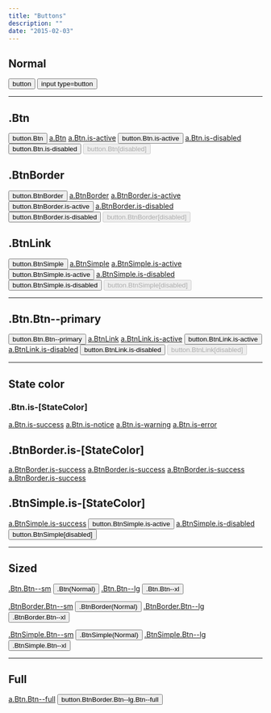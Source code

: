 ```yaml
---
title: "Buttons"
description: ""
date: "2015-02-03"
---
```


<div class="Container">
  <h2>Normal</h2>
  <p>
    <button>button</button>
    <input type="button" name="" value="input type=button">
  </p>

  <hr>

  <h2>.Btn</h2>

  <p>
    <button class="Btn">button.Btn</button>
    <a href="#" class="Btn">a.Btn</a>
    <a href="#" class="Btn is-active">a.Btn.is-active</a>
    <button class="Btn is-active">button.Btn.is-active</button>
    <a class="Btn is-disabled" href="#">a.Btn.is-disabled</a>
    <button class="Btn is-disabled">button.Btn.is-disabled</button>
    <button class="Btn" disabled>button.Btn[disabled]</button>
  </p>

  <h2>.BtnBorder</h2>

  <p>
    <button class="BtnBorder">button.BtnBorder</button>
    <a href="#" class="BtnBorder">a.BtnBorder</a>
    <a href="#" class="BtnBorder is-active">a.BtnBorder.is-active</a>
    <button class="BtnBorder is-active">button.BtnBorder.is-active</button>
    <a class="BtnBorder is-disabled" href="#">a.BtnBorder.is-disabled</a>
    <button class="BtnBorder is-disabled">button.BtnBorder.is-disabled</button>
    <button class="BtnBorder" disabled>button.BtnBorder[disabled]</button>
  </p>

  <h2>.BtnLink</h2>
  <p>
    <button class="BtnSimple">button.BtnSimple</button>
    <a href="#" class="BtnSimple">a.BtnSimple</a>
    <a href="#" class="BtnSimple is-active">a.BtnSimple.is-active</a>
    <button class="BtnSimple is-active">button.BtnSimple.is-active</button>
    <a class="BtnSimple is-disabled" href="#">a.BtnSimple.is-disabled</a>
    <button class="BtnSimple is-disabled">button.BtnSimple.is-disabled</button>
    <button class="BtnSimple" disabled>button.BtnSimple[disabled]</button>
  </p>

  <hr>

  <h2>.Btn.Btn--primary</h2>

  <p>
    <button class="Btn Btn--primary">button.Btn.Btn--primary</button>
    <a href="#" class="Btn Btn--primary">a.BtnLink</a>
    <a href="#" class="Btn Btn--primary is-active">a.BtnLink.is-active</a>
    <button class="Btn Btn--primary is-active">button.BtnLink.is-active</button>
    <a class="Btn Btn--primary is-disabled" href="#">a.BtnLink.is-disabled</a>
    <button class="Btn Btn--primary is-disabled">button.BtnLink.is-disabled</button>
    <button class="Btn Btn--primary" disabled>button.BtnLink[disabled]</button>
  </p>

  <hr>

  <h2>State color</h2>
  <h3>.Btn.is-[StateColor]</h3>
  <p>
    <a href="#" class="Btn is-success">a.Btn.is-success</a>
    <a href="#" class="Btn is-notice">a.Btn.is-notice</a>
    <a href="#" class="Btn is-warning">a.Btn.is-warning</a>
    <a href="#" class="Btn is-error">a.Btn.is-error</a>
  </p>


  <h2>.BtnBorder.is-[StateColor]</h2>
  <p>
    <a href="#" class="BtnBorder is-success">a.BtnBorder.is-success</a>
    <a href="#" class="BtnBorder is-notice">a.BtnBorder.is-success</a>
    <a href="#" class="BtnBorder is-warning">a.BtnBorder.is-success</a>
    <a href="#" class="BtnBorder is-error">a.BtnBorder.is-success</a>
  </p>

  <h2>.BtnSimple.is-[StateColor]</h2>
  <p>
    <a href="#" class="BtnSimple is-success">a.BtnSimple.is-success</a>
    <button class="BtnSimple is-notice">button.BtnSimple.is-active</button>
    <a class="BtnSimple is-warning" href="#">a.BtnSimple.is-disabled</a>
    <button class="BtnSimple is-error">button.BtnSimple[disabled]</button>
  </p>

  <hr>



  <h2>Sized</h2>

  <p>
    <a href="#" class="Btn Btn--sm">.Btn.Btn--sm</a>
    <button class="Btn">.Btn(Normal)</button>
    <a href="#" class="Btn Btn--lg">.Btn.Btn--lg</a>
    <button class="Btn Btn--xl">.Btn.Btn--xl</button>
  </p>
  <p>
    <a href="#" class="BtnBorder Btn--sm">.BtnBorder.Btn--sm</a>
    <button class="BtnBorder">.BtnBorder(Normal)</button>
    <a href="#" class="BtnBorder Btn--lg">.BtnBorder.Btn--lg</a>
    <button class="BtnBorder Btn--xl">.BtnBorder.Btn--xl</button>
  </p>
  <p>
    <a href="#" class="BtnSimple Btn--sm">.BtnSimple.Btn--sm</a>
    <button class="BtnSimple">.BtnSimple(Normal)</button>
    <a href="#" class="BtnSimple Btn--lg">.BtnSimple.Btn--lg</a>
    <button class="BtnSimple Btn--xl">.BtnSimple.Btn--xl</button>
  </p>

  <hr>

  <h2>Full</h2>

  <p>
    <a href="#" class="Btn Btn--full">a.Btn.Btn--full</a>
    <button href="#" class="BtnBorder Btn--full Btn--xl">button.BtnBorder.Btn--lg.Btn--full</button>
  </p>


</div>
